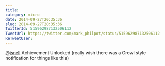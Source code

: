 ```yaml
---
title: 
category: micro
date: 2014-09-27T20:35:36
slug: 2014-09-27T20:35:36
TwitterId: 515962987132506112
TweetUrl: https://twitter.com/mark_philpot/status/515962987132506112
ReTweetUser: 
---
```


[@jsnell](https://twitter.com/jsnell) Achievement Unlocked (really wish there was a Growl style notification for things like this)